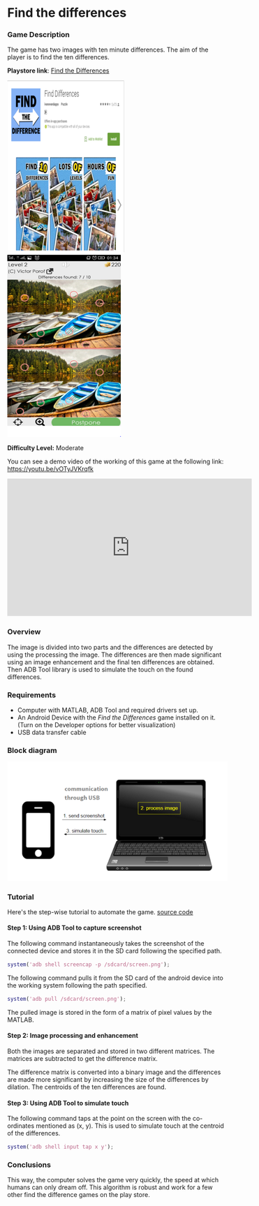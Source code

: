 # Find the differences

### Game Description

The game has two images with ten minute differences. The aim of the player is to find the ten differences. 

**Playstore link**: [Find the  Differences](https://play.google.com/store/apps/details?id=com.ivanovandapps.ftdiaa3&hl=en)

![playstoreFTD](/Images/ftdps.png) 
![game](/Images/ftdim.png)

**Difficulty Level:** Moderate

You can see a demo video of the working of this game at the following link: https://youtu.be/vOTyJVKrqfk

<div class="row" style="text-align:center;">
    <iframe width="560" height="315" src="https://www.youtube.com/embed/vOTyJVKrqfk" frameborder="0" allowfullscreen></iframe>
</div> 

### Overview

The image is divided into two parts and the differences are detected by using the processing the image. The differences are then made significant using an image enhancement and the final ten differences are obtained. Then ADB Tool library is used to simulate the touch on the found differences.

### Requirements

- Computer with MATLAB, ADB Tool and required drivers set up.
- An Android Device with the *Find the Differences* game installed on it. (Turn on the Developer options for better visualization)
- USB data transfer cable

### Block diagram

![blockdiagram](/Images/BlockDiagram.png)

### Tutorial

Here's the step-wise tutorial to automate the game.
[source code](https://github.com/GameAutomators/Find-The-Difference)

#### Step 1: Using ADB Tool to capture screenshot

The following command instantaneously takes the screenshot of the connected device and stores it in the SD card following the specified path.
  
```MATLAB
system('adb shell screencap -p /sdcard/screen.png');
```

The following command pulls it from the SD card of the android device into the working system following the path specified.

```MATLAB
system('adb pull /sdcard/screen.png');
```
  
The pulled image is stored in the form of a matrix of pixel values by the MATLAB.

#### Step 2: Image processing and enhancement

Both the images are separated and stored in two different matrices. The matrices are subtracted to get the difference matrix.

The difference matrix is converted into a binary image and the differences are made more significant by increasing the size of the differences by dilation. The centroids of the ten differences are found.


#### Step 3: Using ADB Tool to simulate touch

The following command taps at the point on the screen with the co-ordinates mentioned as (x, y). This is used to simulate touch at the centroid of the differences.

```MATLAB
system('adb shell input tap x y');
```

### Conclusions

This way, the computer solves the game very quickly, the speed at which humans can only dream off. This algorithm is robust and work for a few other find the difference games on the play store.